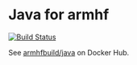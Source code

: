 # Java for armhf

[![Build Status](https://drone.thisone.rocks/api/badges/armhf-docker-library/java/status.svg)](https://drone.thisone.rocks/armhf-docker-library/java)

See [armhfbuild/java](https://hub.docker.com/r/armhfbuild/java/) on Docker Hub.
